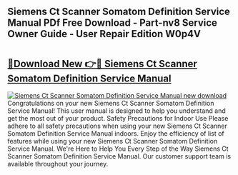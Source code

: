 ## Siemens Ct Scanner Somatom Definition Service Manual PDf Free Download - Part-nv8 Service Owner Guide - User Repair Edition W0p4V

# <h2><a href="http://bc84410.oget.top/?id=Siemens+Ct+Scanner+Somatom+Definition+Service+Manual">🔗Download New 👉🔴 Siemens Ct Scanner Somatom Definition Service Manual</a></h2>

[![Siemens Ct Scanner Somatom Definition Service Manual new download](https://i.imgur.com/5g1atiW.png)](http://bc84410.oget.top/?id=Siemens+Ct+Scanner+Somatom+Definition+Service+Manual)
Congratulations on your new Siemens Ct Scanner Somatom Definition Service Manual! This user manual is designed to help you understand and get the most out of your product. Safety Precautions for Indoor Use Please adhere to all safety precautions when using your new Siemens Ct Scanner Somatom Definition Service Manual indoors. Enjoy the efficiency of list of features while using your new Siemens Ct Scanner Somatom Definition Service Manual. We're Here to Help You Every Step of the Way Siemens Ct Scanner Somatom Definition Service Manual. Our customer support team is available throughout your journey.
